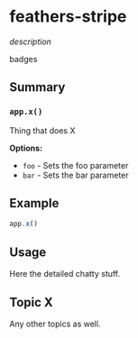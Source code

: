 # feathers-stripe
*description*

badges

## Summary

### `app.x()`

Thing that does X

__Options:__

- `foo` - Sets the foo parameter
- `bar` - Sets the bar parameter

## Example

```js
app.x()
```

## Usage

Here the detailed chatty stuff.

## Topic X

Any other topics as well.